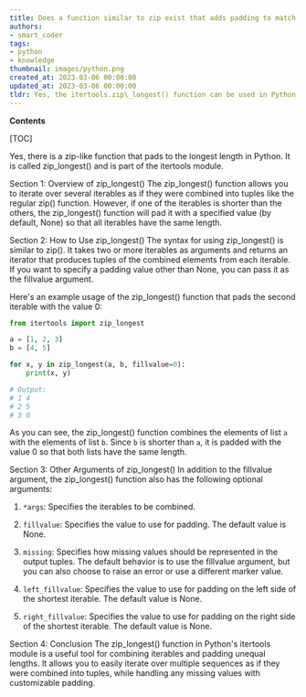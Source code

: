 ```yaml
---
title: Does a function similar to zip exist that adds padding to match the longest length?
authors:
- smart_coder
tags:
- python
- knowledge
thumbnail: images/python.png
created_at: 2023-03-06 00:00:00
updated_at: 2023-03-06 00:00:00
tldr: Yes, the itertools.zip\_longest() function can be used in Python to zip two or more iterables together and pad the shorter ones with a specified fill value to match the length of the longest iterable.
---
```


**Contents**

[TOC]

Yes, there is a zip-like function that pads to the longest length in Python. It is called zip_longest() and is part of the itertools module. 

Section 1: Overview of zip_longest()
The zip_longest() function allows you to iterate over several iterables as if they were combined into tuples like the regular zip() function. However, if one of the iterables is shorter than the others, the zip_longest() function will pad it with a specified value (by default, None) so that all iterables have the same length. 

Section 2: How to Use zip_longest()
The syntax for using zip_longest() is similar to zip(). It takes two or more iterables as arguments and returns an iterator that produces tuples of the combined elements from each iterable. If you want to specify a padding value other than None, you can pass it as the fillvalue argument. 

Here's an example usage of the zip_longest() function that pads the second iterable with the value 0:

```python
from itertools import zip_longest

a = [1, 2, 3]
b = [4, 5]

for x, y in zip_longest(a, b, fillvalue=0):
    print(x, y)

# Output: 
# 1 4
# 2 5
# 3 0
```

As you can see, the zip_longest() function combines the elements of list `a` with the elements of list `b`. Since `b` is shorter than `a`, it is padded with the value 0 so that both lists have the same length. 

Section 3: Other Arguments of zip_longest()
In addition to the fillvalue argument, the zip_longest() function also has the following optional arguments:

1. `*args`: Specifies the iterables to be combined. 

2. `fillvalue`: Specifies the value to use for padding. The default value is None. 

3. `missing`: Specifies how missing values should be represented in the output tuples. The default behavior is to use the fillvalue argument, but you can also choose to raise an error or use a different marker value. 

4. `left_fillvalue`: Specifies the value to use for padding on the left side of the shortest iterable. The default value is None. 

5. `right_fillvalue`: Specifies the value to use for padding on the right side of the shortest iterable. The default value is None. 

Section 4: Conclusion
The zip_longest() function in Python's itertools module is a useful tool for combining iterables and padding unequal lengths. It allows you to easily iterate over multiple sequences as if they were combined into tuples, while handling any missing values with customizable padding.
